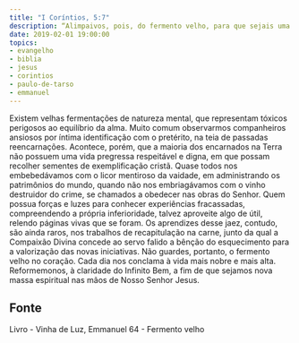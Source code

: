 ```yaml
---
title: "I Coríntios, 5:7"
description: “Alimpai­vos, pois, do fermento velho, para que sejais uma nova massa.” Paulo (I Coríntios, 5:7)
date: 2019-02-01 19:00:00
topics: 
- evangelho
- biblia
- jesus
- corintios
- paulo-de-tarso
- emmanuel
---
```



Existem velhas fermentações de natureza mental, que representam tóxicos
perigosos ao equilíbrio da alma.
Muito comum observarmos companheiros ansiosos por íntima identificação
com o pretérito, na teia de passadas reencarnações.
Acontece, porém, que a maioria dos encarnados na Terra não possuem uma
vida pregressa respeitável e digna, em que possam recolher sementes de
exemplificação cristã.
Quase todos nos embebedávamos com o licor mentiroso da vaidade, em
administrando os patrimônios do mundo, quando não nos embriagávamos com o
vinho destruidor do crime, se chamados a obedecer nas obras do Senhor.
Quem possua forças e luzes para conhecer experiências fracassadas,
compreendendo a própria inferioridade, talvez aproveite algo de útil, relendo
páginas vivas que se foram. Os aprendizes desse jaez, contudo, são ainda raros, nos
trabalhos de recapitulação na carne, junto da qual a Compaixão Divina concede ao
servo falido a bênção do esquecimento para a valorização das novas iniciativas.
Não guardes, portanto, o fermento velho no coração.
Cada dia nos conclama à vida mais nobre e mais alta.
Reformemo­nos, à claridade do Infinito Bem, a fim de que sejamos nova
massa espiritual nas mãos de Nosso Senhor Jesus.




## Fonte
Livro - Vinha de Luz, Emmanuel
64 - Fermento velho
